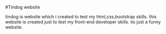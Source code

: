   #Tindog website

 tindog is website which i created to test my html,css,bootstrap skills.
 this website is created just to test my front-end developer skills.
 its just a funny website.
 
